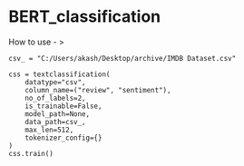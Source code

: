 # BERT_classification
How to use - >

    csv_ = "C:/Users/akash/Desktop/archive/IMDB Dataset.csv"

    css = textclassification(
        datatype="csv",
        column_name=("review", "sentiment"),
        no_of_labels=2,
        is_trainable=False,
        model_path=None,
        data_path=csv_,
        max_len=512,
        tokenizer_config={}
    )
    css.train()
